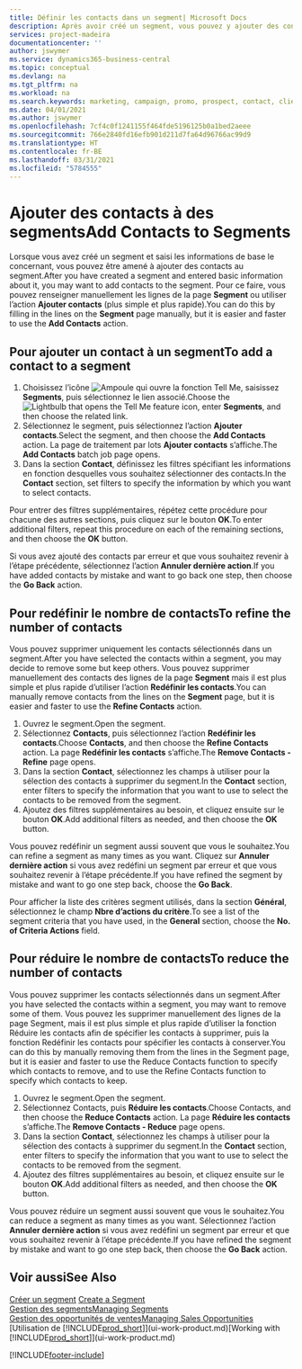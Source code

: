 ```yaml
---
title: Définir les contacts dans un segment| Microsoft Docs
description: Après avoir créé un segment, vous pouvez y ajouter des contacts, par exemple, dans le cadre d’une campagne marketing visant des clients particuliers.
services: project-madeira
documentationcenter: ''
author: jswymer
ms.service: dynamics365-business-central
ms.topic: conceptual
ms.devlang: na
ms.tgt_pltfrm: na
ms.workload: na
ms.search.keywords: marketing, campaign, promo, prospect, contact, client, customer
ms.date: 04/01/2021
ms.author: jswymer
ms.openlocfilehash: 7cf4c0f1241155f464fde5196125b0a1bed2aeee
ms.sourcegitcommit: 766e2840fd16efb901d211d7fa64d96766ac99d9
ms.translationtype: HT
ms.contentlocale: fr-BE
ms.lasthandoff: 03/31/2021
ms.locfileid: "5784555"
---
```

# <a name="add-contacts-to-segments"></a><span data-ttu-id="c7742-103">Ajouter des contacts à des segments</span><span class="sxs-lookup"><span data-stu-id="c7742-103">Add Contacts to Segments</span></span>
<span data-ttu-id="c7742-104">Lorsque vous avez créé un segment et saisi les informations de base le concernant, vous pouvez être amené à ajouter des contacts au segment.</span><span class="sxs-lookup"><span data-stu-id="c7742-104">After you have created a segment and entered basic information about it, you may want to add contacts to the segment.</span></span> <span data-ttu-id="c7742-105">Pour ce faire, vous pouvez renseigner manuellement les lignes de la page **Segment** ou utiliser l’action **Ajouter contacts** (plus simple et plus rapide).</span><span class="sxs-lookup"><span data-stu-id="c7742-105">You can do this by filling in the lines on the **Segment** page manually, but it is easier and faster to use the **Add Contacts** action.</span></span>

## <a name="to-add-a-contact-to-a-segment"></a><span data-ttu-id="c7742-106">Pour ajouter un contact à un segment</span><span class="sxs-lookup"><span data-stu-id="c7742-106">To add a contact to a segment</span></span>
1. <span data-ttu-id="c7742-107">Choisissez l’icône ![Ampoule qui ouvre la fonction Tell Me](media/ui-search/search_small.png "Dites-moi ce que vous voulez faire"), saisissez **Segments**, puis sélectionnez le lien associé.</span><span class="sxs-lookup"><span data-stu-id="c7742-107">Choose the ![Lightbulb that opens the Tell Me feature](media/ui-search/search_small.png "Tell me what you want to do") icon, enter **Segments**, and then choose the related link.</span></span>  
2. <span data-ttu-id="c7742-108">Sélectionnez le segment, puis sélectionnez l’action **Ajouter contacts**.</span><span class="sxs-lookup"><span data-stu-id="c7742-108">Select the segment, and then choose the **Add Contacts** action.</span></span> <span data-ttu-id="c7742-109">La page de traitement par lots **Ajouter contacts** s’affiche.</span><span class="sxs-lookup"><span data-stu-id="c7742-109">The **Add Contacts** batch job page opens.</span></span>
3. <span data-ttu-id="c7742-110">Dans la section **Contact**, définissez les filtres spécifiant les informations en fonction desquelles vous souhaitez sélectionner des contacts.</span><span class="sxs-lookup"><span data-stu-id="c7742-110">In the **Contact** section, set filters to specify the information by which you want to select contacts.</span></span>

<span data-ttu-id="c7742-111">Pour entrer des filtres supplémentaires, répétez cette procédure pour chacune des autres sections, puis cliquez sur le bouton **OK**.</span><span class="sxs-lookup"><span data-stu-id="c7742-111">To enter additional filters, repeat this procedure on each of the remaining sections, and then choose the **OK** button.</span></span>

<span data-ttu-id="c7742-112">Si vous avez ajouté des contacts par erreur et que vous souhaitez revenir à l’étape précédente, sélectionnez l’action **Annuler dernière action**.</span><span class="sxs-lookup"><span data-stu-id="c7742-112">If you have added contacts by mistake and want to go back one step, then choose the **Go Back** action.</span></span>

## <a name="to-refine-the-number-of-contacts"></a><span data-ttu-id="c7742-113">Pour redéfinir le nombre de contacts</span><span class="sxs-lookup"><span data-stu-id="c7742-113">To refine the number of contacts</span></span>
<span data-ttu-id="c7742-114">Vous pouvez supprimer uniquement les contacts sélectionnés dans un segment.</span><span class="sxs-lookup"><span data-stu-id="c7742-114">After you have selected the contacts within a segment, you may decide to remove some but keep others.</span></span> <span data-ttu-id="c7742-115">Vous pouvez supprimer manuellement des contacts des lignes de la page **Segment** mais il est plus simple et plus rapide d’utiliser l’action **Redéfinir les contacts**.</span><span class="sxs-lookup"><span data-stu-id="c7742-115">You can manually remove contacts from the lines on the **Segment** page, but it is easier and faster to use the **Refine Contacts** action.</span></span>

1. <span data-ttu-id="c7742-116">Ouvrez le segment.</span><span class="sxs-lookup"><span data-stu-id="c7742-116">Open the segment.</span></span>
2. <span data-ttu-id="c7742-117">Sélectionnez **Contacts**, puis sélectionnez l’action **Redéfinir les contacts**.</span><span class="sxs-lookup"><span data-stu-id="c7742-117">Choose **Contacts**, and then choose the **Refine Contacts** action.</span></span> <span data-ttu-id="c7742-118">La page **Redéfinir les contacts** s’affiche.</span><span class="sxs-lookup"><span data-stu-id="c7742-118">The **Remove Contacts - Refine** page opens.</span></span>
3. <span data-ttu-id="c7742-119">Dans la section **Contact**, sélectionnez les champs à utiliser pour la sélection des contacts à supprimer du segment.</span><span class="sxs-lookup"><span data-stu-id="c7742-119">In the **Contact** section, enter filters to specify the information that you want to use to select the contacts to be removed from the segment.</span></span>
4. <span data-ttu-id="c7742-120">Ajoutez des filtres supplémentaires au besoin, et cliquez ensuite sur le bouton **OK**.</span><span class="sxs-lookup"><span data-stu-id="c7742-120">Add additional filters as needed, and then choose the **OK** button.</span></span>

<span data-ttu-id="c7742-121">Vous pouvez redéfinir un segment aussi souvent que vous le souhaitez.</span><span class="sxs-lookup"><span data-stu-id="c7742-121">You can refine a segment as many times as you want.</span></span> <span data-ttu-id="c7742-122">Cliquez sur **Annuler dernière action** si vous avez redéfini un segment par erreur et que vous souhaitez revenir à l’étape précédente.</span><span class="sxs-lookup"><span data-stu-id="c7742-122">If you have refined the segment by mistake and want to go one step back, choose the **Go Back**.</span></span>

<span data-ttu-id="c7742-123">Pour afficher la liste des critères segment utilisés, dans la section **Général**, sélectionnez le champ **Nbre d’actions du critère**.</span><span class="sxs-lookup"><span data-stu-id="c7742-123">To see a list of the segment criteria that you have used, in the **General** section, choose the **No. of Criteria Actions** field.</span></span>

## <a name="to-reduce-the-number-of-contacts"></a><span data-ttu-id="c7742-124">Pour réduire le nombre de contacts</span><span class="sxs-lookup"><span data-stu-id="c7742-124">To reduce the number of contacts</span></span>
<span data-ttu-id="c7742-125">Vous pouvez supprimer les contacts sélectionnés dans un segment.</span><span class="sxs-lookup"><span data-stu-id="c7742-125">After you have selected the contacts within a segment, you may want to remove some of them.</span></span> <span data-ttu-id="c7742-126">Vous pouvez les supprimer manuellement des lignes de la page Segment, mais il est plus simple et plus rapide d’utiliser la fonction Réduire les contacts afin de spécifier les contacts à supprimer, puis la fonction Redéfinir les contacts pour spécifier les contacts à conserver.</span><span class="sxs-lookup"><span data-stu-id="c7742-126">You can do this by manually removing them from the lines in the Segment page, but it is easier and faster to use the Reduce Contacts function to specify which contacts to remove, and to use the Refine Contacts function to specify which contacts to keep.</span></span>

1. <span data-ttu-id="c7742-127">Ouvrez le segment.</span><span class="sxs-lookup"><span data-stu-id="c7742-127">Open the segment.</span></span>
2. <span data-ttu-id="c7742-128">Sélectionnez Contacts, puis **Réduire les contacts**.</span><span class="sxs-lookup"><span data-stu-id="c7742-128">Choose Contacts, and then choose the **Reduce Contacts** action.</span></span> <span data-ttu-id="c7742-129">La page **Réduire les contacts** s’affiche.</span><span class="sxs-lookup"><span data-stu-id="c7742-129">The **Remove Contacts - Reduce** page opens.</span></span>
3. <span data-ttu-id="c7742-130">Dans la section **Contact**, sélectionnez les champs à utiliser pour la sélection des contacts à supprimer du segment.</span><span class="sxs-lookup"><span data-stu-id="c7742-130">In the **Contact** section, enter filters to specify the information that you want to use to select the contacts to be removed from the segment.</span></span>
4. <span data-ttu-id="c7742-131">Ajoutez des filtres supplémentaires au besoin, et cliquez ensuite sur le bouton **OK**.</span><span class="sxs-lookup"><span data-stu-id="c7742-131">Add additional filters as needed, and then choose the **OK** button.</span></span>

<span data-ttu-id="c7742-132">Vous pouvez réduire un segment aussi souvent que vous le souhaitez.</span><span class="sxs-lookup"><span data-stu-id="c7742-132">You can reduce a segment as many times as you want.</span></span> <span data-ttu-id="c7742-133">Sélectionnez l’action **Annuler dernière action** si vous avez redéfini un segment par erreur et que vous souhaitez revenir à l’étape précédente.</span><span class="sxs-lookup"><span data-stu-id="c7742-133">If you have refined the segment by mistake and want to go one step back, then choose the **Go Back** action.</span></span>

## <a name="see-also"></a><span data-ttu-id="c7742-134">Voir aussi</span><span class="sxs-lookup"><span data-stu-id="c7742-134">See Also</span></span>
<span data-ttu-id="c7742-135">[Créer un segment](marketing-how-create-segment.md) </span><span class="sxs-lookup"><span data-stu-id="c7742-135">[Create a Segment](marketing-how-create-segment.md) </span></span>  
[<span data-ttu-id="c7742-136">Gestion des segments</span><span class="sxs-lookup"><span data-stu-id="c7742-136">Managing Segments</span></span>](marketing-segments.md)  
[<span data-ttu-id="c7742-137">Gestion des opportunités de ventes</span><span class="sxs-lookup"><span data-stu-id="c7742-137">Managing Sales Opportunities</span></span>](marketing-manage-sales-opportunities.md)  
<span data-ttu-id="c7742-138">[Utilisation de [!INCLUDE[prod_short](includes/prod_short.md)]](ui-work-product.md)</span><span class="sxs-lookup"><span data-stu-id="c7742-138">[Working with [!INCLUDE[prod_short](includes/prod_short.md)]](ui-work-product.md)</span></span>  


[!INCLUDE[footer-include](includes/footer-banner.md)]
